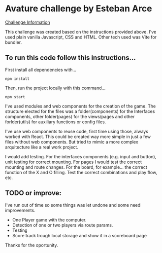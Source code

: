 # Avature challenge by Esteban Arce

[Challenge Information]("/CHALLENGE.md")

This challenge was created based on the instructions provided above.
I've used plain vanilla Javascript, CSS and HTML.
Other tech used was Vite for bundler.

## To run this code follow this instructions...

First install all dependencies with...

```npm install```

Then, run the project locally with this command...

```npm start```

I've used modules and web components for the creation of the game.
The structure elected for the files was a folder(components) for the Interfaces components, other folder(pages) for the views/pages and other forlder(utils) for auxiliary functions or config files.

I've use web components to reuse code, first time using those, always worked with React.
This could be created way more simple in just a few files without web components. But tried to mimic a more complex arquitecture like a real work project.

I would add testing. For the interfaces components (e.g. input and button), unit testing for correct mounting. For pages I would test the correct mounting and route changes.
For the board, for example... the correct function of the X and O filling. Test the correct combinations and play flow, etc.


 ## TODO or improve:

I've run out of time so some things was let undone and some need improvements.

- One Player game with the computer.
- Detection of one or two players via route params.
- Testing
- Score track trough local storage and show it in a scoreboard page

Thanks for the oportunity.
